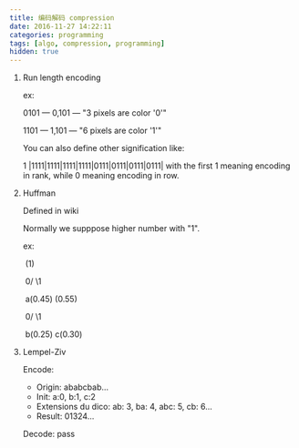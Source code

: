 ```yaml
---
title: 编码解码 compression
date: 2016-11-27 14:22:11
categories: programming
tags: [algo, compression, programming]
hidden: true
---
```


1. Run length encoding

   ex:

   0101 — 0,101 — "3 pixels are color '0'"

   1101 — 1,101 — "6 pixels are color '1'"

   You can also define other signification like:

   1 |1111|1111|1111|1111|0111|0111|0111|0111| with the first 1 meaning encoding in rank, while 0 meaning encoding in row.

2. Huffman

   Defined in wiki

   Normally we supppose higher number with "1".

   ex:

   ​                        (1)

   ​                   0/       \1

   ​            a(0.45)     (0.55)

   ​                             0/     \1

   ​                     b(0.25)    c(0.30)

3. Lempel-Ziv

   Encode:

   - Origin: ababcbab...
   - Init: a:0, b:1, c:2
   - Extensions du dico: ab: 3, ba: 4, abc: 5, cb: 6...
   - Result: 01324...

   Decode: pass

   ​